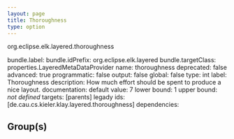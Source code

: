 ```yaml
---
layout: page
title: Thoroughness
type: option
---
```

org.eclipse.elk.layered.thoroughness

bundle.label: 
bundle.idPrefix: org.eclipse.elk.layered
bundle.targetClass: properties.LayeredMetaDataProvider
name: thoroughness
deprecated: false
advanced: true
programmatic: false
output: false
global: false
type: int
label: Thoroughness
description: How much effort should be spent to produce a nice layout.
documentation: 
default value:  7
lower bound:  1
upper bound: *not defined*
targets: [parents]
legady ids: [de.cau.cs.kieler.klay.layered.thoroughness]
dependencies:

## Group(s)


